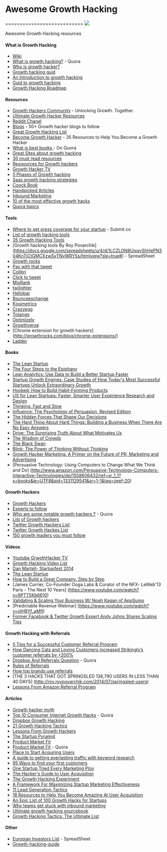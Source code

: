 # Awesome Growth Hacking
===========================
<img src="http://vobi.ge/static/img/growth_hacking.jpg">

Awesome Growth Hacking resources

#### What is Growth Hacking
* [Wiki](http://en.wikipedia.org/wiki/Growth_hacking) 
* [What is growth hacking?](http://www.quora.com/What-is-growth-hacking) - Quora
* [Who is growth hacker?](http://www.startup-marketing.com/where-are-all-the-growth-hackers/)
* [Growth hacking guid](http://www.slideshare.net/DavidArnoux1/growth-hacking-guide-mindset-framework-and-tools)
* [An Introduction to growth hacking](http://blog.clarity.fm/an-introduction-to-growth-hacking-3-quotes-to-explain-the-future-of-marketing/)
* [Guid to growth hacking](http://www.quicksprout.com/2013/08/26/the-definitive-guide-to-growth-hacking/)
* [Growth Hacking Roadmap](http://www.slideshare.net/MarkDAndersen/growth-hacking-roadmap?qid=8493d8c5-507c-4669-b29d-8f767a887edf&v=qf1&b=&from_search=60)
 
#### Resources
* [Growth Hackers Community](https://growthhackers.com/) - Unlocking Growth. Together.
* [Ultimate Growth Hacker Resources](http://autosend.io/growth-hacker-resources/)
* [Reddit Chanel](http://www.reddit.com/r/GrowthHacking)
* [Blogs](http://zack.onisko.com/50-growth-hacker-blogs-to-follow/) - 50+ Growth hacker blogs to follow
* [Great Growth Hacking List](http://www.quora.com/Where-can-I-find-a-list-overview-of-growth-hacks)
* [Become Growth Hacker](https://blog.kissmetrics.com/learn-growth-hacking/) - 35 Resources to Help You Become a Growth Hacker
* [What is best books ](http://www.quora.com/What-are-the-best-books-or-web-resources-on-Growth-Hacking-and-User-Acquisition) - On Quora
* [Great Sites about growth hacking](http://growthdevil.com/20-great-sites-growth-hacking/)
* [30 must read resources](http://writtent.com/blog/30-must-read-growth-hacking-resources-digital-marketers/)
* [Resoources for Growth hackers](http://ryanholiday.net/my-resources-for-growth-hacking/)
* [Growth Hacker TV](https://www.growthhacker.tv/)
* [5 Phases of Growth hacking](http://mashable.com/2013/09/02/growth-hacking/)
* [Saas growth hacking strategies](http://sixteenventures.com/growth-hacking-resources)
* [Coock Book](https://hackpad.com/Growth-Hacking-Cook-Book-5RQex1Uv8Zf)
* [Handpicked Articles](http://growthhack.com/)
* [Inbound Marketing](http://inbound.org/)
* [10 of the most effective growth hacks](http://thenextweb.com/insider/2015/09/06/10-of-the-most-effective-growth-hacks-from-a-pro/)
* [Quora topics](https://www.quora.com/topic/Growth-Hacking)

#### Tools 
* [Where to get press coverage for your startup](http://submit.co/) - Submit.co
* [List of growth hacking tools](http://blog.twoodo.com/14/huge-epic-list-of-growth-hacking-tools-for-non-coders/)
* [35 Growth Hacking Tools](https://blog.kissmetrics.com/35-growth-hacking-tools/)
* [Growth hacking tools By Roy Povarchik] (https://docs.google.com/spreadsheets/u/4/d/1LCZLON8UixqyShHePN304KnTjCtGMCXzwSyTNvWRYSs/htmlview?sle=true#) - SpreadSheet
* [Growth rocks](http://growthrocks.com/blog/growth-hacking-tools/?utm_campaign=Growth-Hacking-Tools&utm_medium=cpc&utm_source=facebook&utm_content=rtg-desktop)
* [Pay with that tweet](http://www.paywithatweet.com/)
* [Colibri](https://colibri.io/)
* [Click to tweet](https://clicktotweet.com/)
* [MixRank](https://mixrank.com/)
* [twilighter](http://www.appsumo.com/twilighter/?rf=brws)
* [Hellobar](https://www.hellobar.com/)
* [Bounceexchange](http://www.bounceexchange.com/)
* [Kissmetrics](https://www.kissmetrics.com/)
* [Crazyegg](http://www.crazyegg.com/)
* [Totango](http://www.totango.com/)
* [Optimizely](https://www.optimizely.com/)
* [Growthverse](http://www.growthverse.com/welcome)
* [Chrome extension for growth hackers] (http://growthrocks.com/blog/chrome-extensions/)
* [Ladder](https://ladder.io)

#### Books
* [The Lean Startup](http://www.amazon.com/The-Lean-Startup-Entrepreneurs-Continuous/dp/0307887898/ref=sr_1_1?ie=UTF8&qid=1407249176&sr=8-1&keywords=lean+startup&tag=zeef-20)
* [The Four Steps to the Epiphany](http://www.amazon.com/Four-Steps-Epiphany-Steve-Blank/dp/0989200507/ref=sr_1_1?ie=UTF8&qid=1407249162&sr=8-1&keywords=steps+to+the+epiphany&tag=zeef-20)
* [Lean Analytics: Use Data to Build a Better Startup Faster](http://www.amazon.com/Lean-Analytics-Better-Startup-Faster-ebook/dp/B00AG66LTM/ref=sr_1_1?s=digital-text&ie=UTF8&qid=1407249124&sr=1-1&keywords=lean+analytics&tag=zeef-20)
* [Startup Growth Engines: Case Studies of How Today's Most Successful Startups Unlock Extraordinary Growth](http://www.amazon.com/Startup-Growth-Engines-Successful-Extraordinary-ebook/dp/B00LA95B68/ref=sr_1_2?ie=UTF8&qid=1407249188&sr=8-2&keywords=growth+hacking&tag=zeef-20)
* [Hooked: How to Build Habit-Forming Products](http://www.amazon.com/Hooked-How-Build-Habit-Forming-Products-ebook/dp/B00HJ4A43S?tag=zeef-20)
* [UX for Lean Startups: Faster, Smarter User Experience Research and Design](http://www.amazon.com/UX-Lean-Startups-Experience-Research-ebook/dp/B00CMFJZ1Q/ref=sr_1_2?s=digital-text&ie=UTF8&qid=1407249124&sr=1-2&keywords=lean+analytics&tag=zeef-20)
* [Thinking, Fast and Slow](http://www.amazon.com/Thinking-Fast-Slow-Daniel-Kahneman/dp/0374533555/ref=sr_1_1?ie=UTF8&qid=1407249259&sr=8-1&keywords=thinking+fast+and+slow&tag=zeef-20)
* [Influence: The Psychology of Persuasion, Revised Edition](http://www.amazon.com/Influence-Psychology-Persuasion-Revised-Edition/dp/006124189X/ref=sr_1_1?ie=UTF8&qid=1407249302&sr=8-1&keywords=the+psychology+of+persuasion&tag=zeef-20)
* [The Hidden Forces That Shape Our Decisions](http://www.amazon.com/Predictably-Irrational-Revised-Expanded-Edition/dp/0061353248/ref=sr_1_1?ie=UTF8&qid=1407249326&sr=8-1&keywords=predictably+irrational&tag=zeef-20)
* [The Hard Thing About Hard Things: Building a Business When There Are No Easy Answers](http://www.amazon.com/The-Hard-Thing-About-Things/dp/0062273205/ref=sr_1_1?ie=UTF8&qid=1407249356&sr=8-1&keywords=the+hard+thing+about+hard+things&tag=zeef-20)
* [Drive: The Surprising Truth About What Motivates Us](http://www.amazon.com/Drive-Surprising-Truth-About-Motivates/dp/1594484805/ref=pd_sim_b_6?ie=UTF8&refRID=0V9ZYPFT91VZ451BGEEJ&tag=zeef-20)
* [The Wisdom of Crowds](http://www.amazon.com/The-Wisdom-Crowds-James-Surowiecki/dp/0385721706/ref=sr_1_1?ie=UTF8&qid=1407249217&sr=8-1&keywords=wisdom+of+the+crowd&tag=zeef-20)
* [The Black Swan](http://www.amazon.com/gp/product/081297381X/ref=wsirn_dp_u_b_T2_20_1_d?tag=zeef-20)
* [Blink: The Power of Thinking Without Thinking](http://www.amazon.com/Blink-The-Power-Thinking-Without/dp/0316010669/ref=sr_1_1?ie=UTF8&qid=1407249234&sr=8-1&keywords=blink&tag=zeef-20)
* [Growth Hacker Marketing: A Primer on the Future of PR, Marketing and Advertising](http://www.amazon.com/Growth-Hacker-Marketing-Primer-Advertising-ebook/dp/B00EWPMUKM/ref=sr_1_1?ie=UTF8&qid=1406711248&sr=8-1&keywords=growth+hacking&tag=zeef-20)
* [Persuasive Technology: Using Computers to Change What We Think and Do] (http://www.amazon.com/Persuasive-Technology-Computers-Interactive-Technologies/dp/1558606432/ref=sr_1_1?s=books&ie=UTF8&qid=1331129541&sr=1-1&tag=zeef-20)

#### Growth Hackers 
* [Growth Hackers](https://clarity.fm/growth-hacking)
* [Experts to follow](https://growthhackers.com/questions/ask-gh-if-you-could-get-one-hour-of-free-advising-from-any-growth-expert-who-would-you-choose/)
* [Who are some notable growth hackers ?](http://www.quora.com/Who-are-some-notable-growth-hackers) - Quora
* [List of Growth hackers](http://startitup.co/guides/628/list-of-growth-hackers)
* [Twitter Growth Hackers List](https://twitter.com/ukituki/lists/growth-hackers)
* [Twitter Growth Hackes List](https://twitter.com/mattgratt/lists/growth-hackers)
* [150 growth leaders you must follow](http://www.slideshare.net/FaisalAlKhalidi/150-growth-leaders-you-must-follow-on-twitter?utm_content=bufferce160&utm_medium=social&utm_source=facebook.com&utm_campaign=buffer)

#### Videos 

* [Youtube GrwothHacker TV](https://www.youtube.com/user/growthhackertv)
* [Growth Hacking Video List](http://growthhackingasia.com/growth-hacking-videos/)
* [Dan Martell- Startupfest 2014](https://www.youtube.com/watch?v=OBhq9QUEia8)
* [The Lean Startup](https://www.youtube.com/watch?v=fEvKo90qBns#t=2579)
* [How to Build a Great Company, Step by Step](https://www.youtube.com/watch?v=1RTcXwJuCaU)
* [James Currier, Co-Founder Ooga Labs & Curator of the NFX- LeWeb'13 Paris - The Next 10 Years] (https://www.youtube.com/watch?v=9PTT5Kb6610)
* [Validating & Scaling Your Business W/ Noah Kagan of AppSumo](https://www.youtube.com/watch?v=s6iLUb6Kg1A#t=876)
* [Predictable Revenue Webinar] (https://www.youtube.com/watch?v=olH8Yf_aMfI)
* [Former Facebook & Twitter Growth Expert Andy Johns Shares Scaling Tips](https://www.youtube.com/watch?v=eqeS8US10_k&feature=youtu.be)

#### Growth Hacking with Referrals
* [5 Tips for a Successful Customer Referral Program](https://www.salesforce.com/blog/2013/08/customer-referral-program.html?utm_content=buffer2ca36&utm_source=buffer&utm_medium=twitter&utm_campaign=Buffer)
* [How Dancing Cats and Loving Customers increased Strikingly’s customer referrals by +200%](http://www.referralsaasquatch.com/what-do-dancing-cats-loving-customers-and-strikingly-have-in-common/)
* [Dropbox And Referrals Question](http://www.quora.com/How-effective-is-Dropboxs-referral-program-at-bringing-in-*paying*-users-i-e-how-many-subscribers-do-they-have) - Quora
* [Rules of Referrals](http://www.slideshare.net/500startups/09-ivan-kirigin-yes-graph-final?ref=http://growthhackers.com/slides/27-referral-program-hack-tics-in-20-minutes-by-ivan-kirigin)
* [How top brands use referrals](http://grow.kissmetrics.com/webinar-71-recording)
* [THE 3 HACKS THAT GOT SPRINGSLED 138,790 USERS IN LESS THAN 40 DAYS] (http://roy.roypovarchik.com/2014/07/springsled-users)
* [Lessons From Amazon Referral Program](http://www.referralcandy.com/blog/lessons-from-amazon-primes-referral-program/)

#### Articles
* [Growth hacker myth](http://techcrunch.com/2012/12/08/defining-a-growth-hacker-6-myths-about-growth-hackers/)
* [Top 10 Consumer Internet Growth Hacks](http://www.quora.com/What-are-the-Top-10-Consumer-Internet-Growth-Hacks-that-have-been-A-B-tested) - Quora
* [Dropbox Growth Hacking](https://blog.kissmetrics.com/dropbox-hacked-growth/)
* [21 Growth Hacking Tactics](http://yongfook.com/actionable-growth-hacking-tactics.html)
* [Lessons From Growth Hackers](https://blog.kissmetrics.com/lessons-from-growth-hackers/)
* [The Startup Pyramid](http://www.startup-marketing.com/the-startup-pyramid/)
* [Product Market Fit](http://leanstack.com/achievingproductmarketfit/)
* [Product Market Fit](http://www.quora.com/How-do-you-define-Product-Market-Fit) - Quora
* [Place to Start Acquiring Users](http://www.growhack.com/2012/11/12/places-to-start-acquiring-users/?utm_content=bufferbaf95&utm_source=buffer&utm_medium=twitter&utm_campaign=Buffer)
* [A guide to getting everlasting traffic with keyword research](http://thenextweb.com/socialmedia/2014/02/28/get-found-guide-getting-everlasting-traffic-keyword-research/#!AxNSR)
* [95 Ways to find your first customers](http://jasonevanish.com/2013/08/11/95-ways-to-find-your-first-customers-for-customer-development-or-your-first-sale/)
* [One Startup Tried Every Marketing Ploy ](http://www.forbes.com/sites/alexkonrad/2013/11/26/one-startup-tried-every-marketing-ploy-from-ellen-to-twitter-heres-what-worked/)
* [The Hacker's Guide to User Acquisition](http://austenallred.com/user-acquisition/book/chapter/press/)
* [The Growth Hacking Experiment](http://www.keeping.com/growth-hacking/)
* [A Framework For Maximizing Startup Marketing Effectiveness](http://tomtunguz.com/building-a-customer-acquisition-machine/)
* [11 Lead Generation Tactics](http://blog.proofhq.com/11-lead-generation-tactics-006449/)
* [18 Resources to Help You Become Amazing At User Acquisition](https://blog.kissmetrics.com/resources-for-customer-acquisition/)
* [An Epic List of 100 Growth Hacks for Startups](http://www.searchenginejournal.com/epic-list-100-growth-hacks-startups/118690/?replytocom=1968614)
* [Why teams get stuck with inbound marketing](https://medium.com/point-nine-news/5-reasons-why-your-team-gets-stuck-with-inbound-marketing-2a401e4d8de)
* [Ultimate growth hacking sourcebook](https://rocketshp.com/ultimate-growth-hacking-sourcebook/)
* [Growth Hacking Tactics: The Ultimate List](http://growthsimple.com/resources/growth-hacks/)


#### Other
* [Europian Investors List](https://docs.google.com/spreadsheets/d/10S7_jBpRoWuNMnOYpkjFJArt76dPhFw0tIR7E_ndgnk/edit?pli=1#gid=0)  - SpreadSheet
* [Growth-hacking-guide](https://github.com/squareboat/growth-hacking-guide)

 
